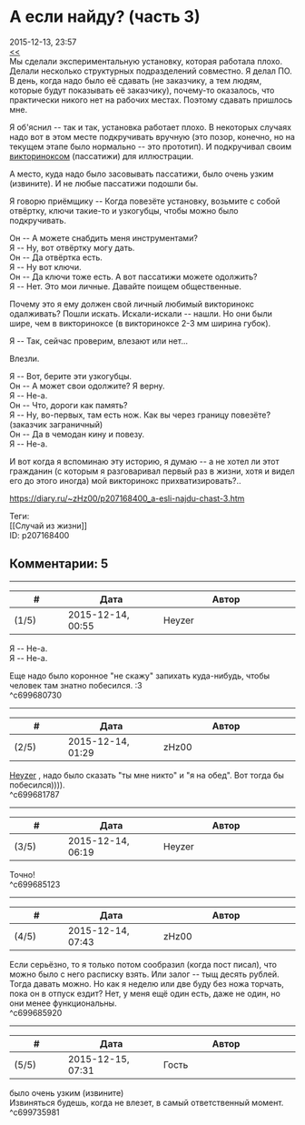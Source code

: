 А если найду? (часть 3)
=======================

  
2015-12-13, 23:57  
  [<<](А%20если%20найду%20(часть%202))    
 Мы сделали экспериментальную установку, которая работала плохо. Делали несколько структурных подразделений совместно. Я делал ПО. В день, когда надо было её сдавать (не заказчику, а тем людям, которые будут показывать её заказчику), почему-то оказалось, что практически никого нет на рабочих местах. Поэтому сдавать пришлось мне.   
   
 Я об'яснил -- так и так, установка работает плохо. В некоторых случаях надо вот в этом месте подкручивать вручную (это позор, конечно, но на текущем этапе было нормально -- это прототип). И подкручивал своим  [викториноксом](Victorinox%20WorkChamp,%20Rambler,%20Atlas%20обзор)  (пассатижи) для иллюстрации.   
   
 А место, куда надо было засовывать пассатижи, было очень узким (извините). И не любые пассатижи подошли бы.   
   
 Я говорю приёмщику -- Когда повезёте установку, возьмите с собой отвёртку, ключи такие-то и узкогубцы, чтобы можно было подкручивать.   
   
 Он -- А можете снабдить меня инструментами?   
 Я -- Ну, вот отвёртку могу дать.   
 Он -- Да отвёртка есть.   
 Я -- Ну вот ключи.   
 Он -- Да ключи тоже есть. А вот пассатижи можете одолжить?   
 Я -- Нет. Это мои личные. Давайте поищем общественные.   
   
 Почему это я ему должен свой личный любимый викторинокс одалживать? Пошли искать. Искали-искали -- нашли. Но они были шире, чем в викториноксе (в викториноксе 2-3 мм ширина губок).   
   
 Я -- Так, сейчас проверим, влезают или нет...   
   
 Влезли.   
   
 Я -- Вот, берите эти узкогубцы.   
 Он -- А может свои одолжите? Я верну.   
 Я -- Не-а.   
 Он -- Что, дороги как память?   
 Я -- Ну, во-первых, там есть нож. Как вы через границу повезёте? (заказчик заграничный)   
 Он -- Да в чемодан кину и повезу.   
 Я -- Не-а.   
   
 И вот когда я вспоминаю эту историю, я думаю -- а не хотел ли этот гражданин (с которым я разговаривал первый раз в жизни, хотя и видел его до этого иногда) мой викторинокс прихватизировать?..   
  
<https://diary.ru/~zHz00/p207168400_a-esli-najdu-chast-3.htm>  
  
Теги:  
[[Случай из жизни]]  
ID: p207168400  


Комментарии: 5
--------------

  


---



|         #         |              Дата              |                     Автор                     |           ID           |
| --- | --- | --- | --- |
| (1/5) | 2015-12-14, 00:55 | Heyzer | c699680730 |

  
  Я -- Не-а.    
  Я -- Не-а.    
   
 Еще надо было коронное "не скажу" запихать куда-нибудь, чтобы человек там знатно побесился. :3   
 ^c699680730

---



|         #         |              Дата              |                     Автор                     |           ID           |
| --- | --- | --- | --- |
| (2/5) | 2015-12-14, 01:29 | zHz00 | c699681787 |

  
  [Heyzer](http://heyzero.diary.ru "Doctor Online")  , надо было сказать "ты мне никто" и "я на обед". Вот тогда бы побесился)))).   
 ^c699681787

---



|         #         |              Дата              |                     Автор                     |           ID           |
| --- | --- | --- | --- |
| (3/5) | 2015-12-14, 06:19 | Heyzer | c699685123 |

  
 Точно!   
 ^c699685123

---



|         #         |              Дата              |                     Автор                     |           ID           |
| --- | --- | --- | --- |
| (4/5) | 2015-12-14, 07:43 | zHz00 | c699685920 |

  
 Если серьёзно, то я только потом сообразил (когда пост писал), что можно было с него расписку взять. Или залог -- тыщ десять рублей. Тогда давать можно. Но как я неделю или две буду без ножа торчать, пока он в отпуск ездит? Нет, у меня ещё один есть, даже не один, но они менее функциональны.   
 ^c699685920

---



|         #         |              Дата              |                     Автор                     |           ID           |
| --- | --- | --- | --- |
| (5/5) | 2015-12-15, 07:31 | Гость | c699735981 |

  
  было очень узким (извините)    
 Извиняться будешь, когда не влезет, в самый ответственный момент.   
 ^c699735981